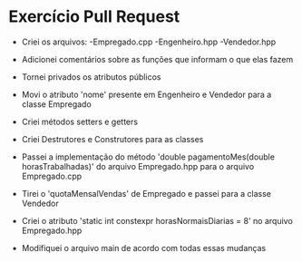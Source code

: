 # Exercício Pull Request

- Criei os arquivos:
 -Empregado.cpp
 -Engenheiro.hpp
 -Vendedor.hpp

- Adicionei comentários sobre as funções que informam o que elas fazem

- Tornei privados os atributos públicos

- Movi o atributo 'nome' presente em Engenheiro e Vendedor para a classe Empregado

- Criei métodos setters e getters

- Criei Destrutores e Construtores para as classes

- Passei a implementação do método 'double pagamentoMes(double horasTrabalhadas)' do arquivo Empregado.hpp
  para o arquivo Empregado.cpp

- Tirei o 'quotaMensalVendas' de Empregado e passei para a classe Vendedor

- Criei o atributo 'static int constexpr horasNormaisDiarias = 8' no arquivo Empregado.hpp

- Modifiquei o arquivo main de acordo com todas essas mudanças

